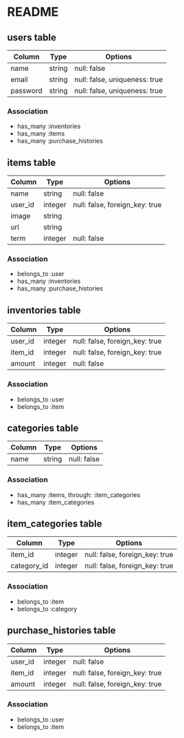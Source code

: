 # README

## users table

|Column|Type|Options|
|------|----|-------|
|name|string|null: false|
|email|string|null: false, uniqueness: true|
|password|string|null: false, uniqueness: true|

### Association

- has_many :inventories
- has_many :items
- has_many :purchase_histories

## items table

|Column|Type|Options|
|------|----|-------|
|name|string|null: false|
|user_id|integer|null: false, foreign_key: true|
|image|string||
|url|string||
|term|integer|null: false|

### Association

- belongs_to :user
- has_many :inventories
- has_many :purchase_histories

## inventories table

|Column|Type|Options|
|------|----|-------|
|user_id|integer|null: false, foreign_key: true|
|item_id|integer|null: false, foreign_key: true|
|amount|integer|null: false|
### Association

- belongs_to :user
- belongs_to :item

## categories table

|Column|Type|Options|
|------|----|-------|
|name|string|null: false|

### Association

- has_many :items, through: :item_categories
- has_many :item_categories

## item_categories table

|Column|Type|Options|
|------|----|-------|
|item_id|integer|null: false, foreign_key: true|
|category_id|integer|null: false, foreign_key: true|

### Association

- belongs_to :item
- belongs_to :category

## purchase_histories table

|Column|Type|Options|
|------|----|-------|
|user_id|integer|null: false|
|item_id|integer|null: false, foreign_key: true|
|amount|integer|null: false, foreign_key: true|

### Association

- belongs_to :user
- belongs_to :item
